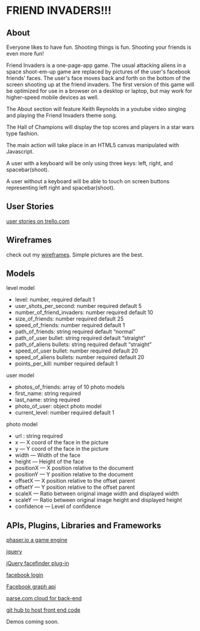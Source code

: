 # FRIEND INVADERS!!!

## About

Everyone likes to have fun.  Shooting things is fun.  Shooting your friends is even more fun!

Friend Invaders is a one-page-app game.  The usual attacking aliens in a space shoot-em-up game are replaced by 
pictures of the user's facebook friends' faces.  The user's face moves back and forth on the bottom of the screen shooting up at the friend invaders.  The first version of this game will be optimized for use in a browser on a desktop or laptop, but may work for higher-speed mobile devices as well. 

The About section will feature Keith Reynolds in a youtube video singing and playing the Friend Invaders theme song.

The Hall of Champions will display the top scores and players in a star wars type fashion.

The main action will take place in an HTML5 canvas manipulated with Javascript.

A user with a keyboard will be only using three keys: left, right, and spacebar(shoot).

A user without a keyboard will be able to touch on screen buttons representing left right and spacebar(shoot).
## User Stories

[user stories on trello.com](https://trello.com/b/pSk7AzY3/friend-invaders "user-stories")

## Wireframes
check out my [wireframes](https://keithreynoldsworld.mybalsamiq.com/mockups/3298663.png?key=f9c1acfc12ca5adbd1ec074dba091473af584790 "mockups"). Simple pictures are the best.


## Models

level model
	
*	level: number, required default 1
*	user_shots_per_second: number required default 5 
*	number_of_friend_invaders: number required default 10
*	size_of_friends: number required default 25
*	speed_of_friends: number required default 1
*	path_of_friends: string required default “normal"
*	path_of_user bullet: string required default “straight"
*	path_of_aliens bullets: string required default “straight”
*	speed_of_user bullet: number required default 20
*	speed_of_aliens bullets: number required default 20
*	points_per_kill: number required default 1
	
	
user model

*	photos_of_friends: array of 10 photo models 
*	first_name: string required
*	last_name: string required
*	photo_of_user: object photo model
*	current_level: number required default 1
	
photo model

* url : string required
* x — X coord of the face in the picture
* y — Y coord of the face in the picture
* width — Width of the face
* height — Height of the face
* positionX — X position relative to the document
* positionY — Y position relative to the document
* offsetX — X position relative to the offset parent
* offsetY — Y position relative to the offset parent
* scaleX — Ratio between original image width and displayed width
* scaleY — Ratio between original image height and displayed height
* confidence — Level of confidence



## APIs, Plugins, Libraries and Frameworks

[phaser.io a game engine](http://phaser.io/ "phaser")

[jquery](https://jquery.com/ "jquery")

[jQuery facefinder plug-in](http://facedetection.jaysalvat.com/ "facefinder")

[facebook login](https://developers.facebook.com/products/login "facebook login")

[Facebook graph api](https://developers.facebook.com/docs/graph-api "facebook graph api")

[parse.com cloud for back-end](https://www.parse.com "parse")

[git hub to host front end code](https://github.com/keithreynoldsworld "github")


Demos coming soon.

